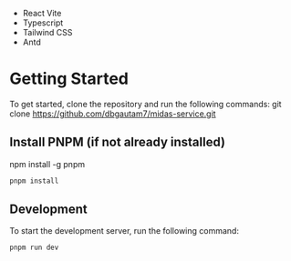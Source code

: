 - React Vite
- Typescript
- Tailwind CSS
- Antd

# Getting Started

To get started, clone the repository and run the following commands:
git clone https://github.com/dbgautam7/midas-service.git

## Install PNPM (if not already installed)

npm install -g pnpm

```bash
pnpm install
```

## Development

To start the development server, run the following command:

```bash
pnpm run dev
```
